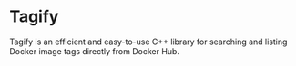 # Tagify
Tagify is an efficient and easy-to-use C++ library for searching and listing Docker image tags directly from Docker Hub. 
